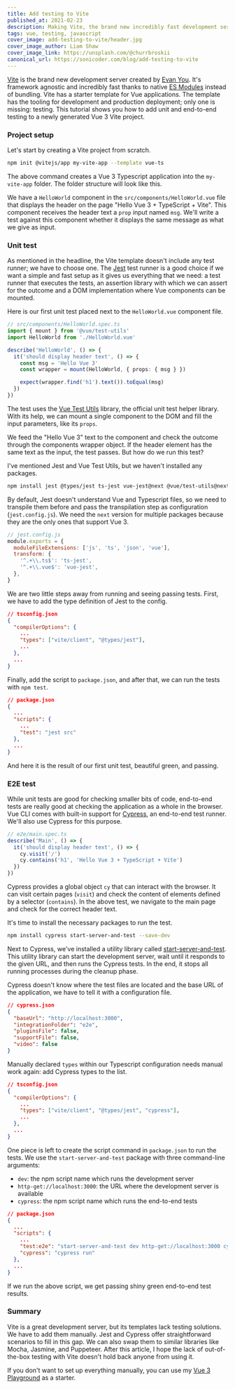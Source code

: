 ```yaml
---
title: Add testing to Vite
published_at: 2021-02-23
description: Making Vite, the brand new incredibly fast development server for Vue 3, whole with unit and end-to-end testing
tags: vue, testing, javascript
cover_image: add-testing-to-vite/header.jpg
cover_image_author: Liam Shaw
cover_image_link: https://unsplash.com/@churrbroskii
canonical_url: https://sonicoder.com/blog/add-testing-to-vite
---
```


[Vite](https://vitejs.dev/) is the brand new development server created by [Evan You](https://twitter.com/youyuxi). It's framework agnostic and incredibly fast thanks to native [ES Modules](https://developer.mozilla.org/en-US/docs/Web/JavaScript/Guide/Modules) instead of bundling. Vite has a starter template for Vue applications. The template has the tooling for development and production deployment; only one is missing: testing. This tutorial shows you how to add unit and end-to-end testing to a newly generated Vue 3 Vite project.

### Project setup

Let's start by creating a Vite project from scratch.

```bash
npm init @vitejs/app my-vite-app --template vue-ts
```

The above command creates a Vue 3 Typescript application into the `my-vite-app` folder. The folder structure will look like this.

<content-img src="add-testing-to-vite/folder-structure.png" alt="Folder Structure"></content-img>

We have a `HelloWorld` component in the `src/components/HelloWorld.vue` file that displays the header on the page "Hello Vue 3 + TypeScript + Vite". This component receives the header text a `prop` input named `msg`. We'll write a test against this component whether it displays the same message as what we give as input.

<content-img src="add-testing-to-vite/application.png" alt="Application"></content-img>

### Unit test

As mentioned in the headline, the Vite template doesn't include any test runner; we have to choose one. The [Jest](https://jestjs.io/) test runner is a good choice if we want a simple and fast setup as it gives us everything that we need: a test runner that executes the tests, an assertion library with which we can assert for the outcome and a DOM implementation where Vue components can be mounted.

Here is our first unit test placed next to the `HelloWorld.vue` component file.

```typescript
// src/components/HelloWorld.spec.ts
import { mount } from '@vue/test-utils'
import HelloWorld from './HelloWorld.vue'

describe('HelloWorld', () => {
  it('should display header text', () => {
    const msg = 'Hello Vue 3'
    const wrapper = mount(HelloWorld, { props: { msg } })

    expect(wrapper.find('h1').text()).toEqual(msg)
  })
})
```

The test uses the [Vue Test Utils](https://vue-test-utils.vuejs.org/) library, the official unit test helper library. With its help, we can mount a single component to the DOM and fill the input parameters, like its `props`.

We feed the "Hello Vue 3" text to the component and check the outcome through the components wrapper object. If the header element has the same text as the input, the test passes. But how do we run this test?

I've mentioned Jest and Vue Test Utils, but we haven't installed any packages.

```bash
npm install jest @types/jest ts-jest vue-jest@next @vue/test-utils@next --save-dev
```

By default, Jest doesn't understand Vue and Typescript files, so we need to transpile them before and pass the transpilation step as configuration (`jest.config.js`). We need the `next` version for multiple packages because they are the only ones that support Vue 3.

```javascript
// jest.config.js
module.exports = {
  moduleFileExtensions: ['js', 'ts', 'json', 'vue'],
  transform: {
    '^.+\\.ts$': 'ts-jest',
    '^.+\\.vue$': 'vue-jest',
  },
}
```

We are two little steps away from running and seeing passing tests. First, we have to add the type definition of Jest to the config.

```json
// tsconfig.json
{
  "compilerOptions": {
    ...
    "types": ["vite/client", "@types/jest"],
    ...
  },
  ...
}
```

Finally, add the script to `package.json`, and after that, we can run the tests with `npm test`.

```json
// package.json
{
  ...
  "scripts": {
    ...
    "test": "jest src"
  },
  ...
}
```

And here it is the result of our first unit test, beautiful green, and passing.

<content-img src="add-testing-to-vite/jest-output.png" alt="Jest Output"></content-img>

### E2E test

While unit tests are good for checking smaller bits of code, end-to-end tests are really good at checking the application as a whole in the browser. Vue CLI comes with built-in support for [Cypress](https://www.cypress.io/), an end-to-end test runner. We'll also use Cypress for this purpose.

```typescript
// e2e/main.spec.ts
describe('Main', () => {
  it('should display header text', () => {
    cy.visit('/')
    cy.contains('h1', 'Hello Vue 3 + TypeScript + Vite')
  })
})
```

Cypress provides a global object `cy` that can interact with the browser. It can visit certain pages (`visit`) and check the content of elements defined by a selector (`contains`). In the above test, we navigate to the main page and check for the correct header text.

It's time to install the necessary packages to run the test.

```bash
npm install cypress start-server-and-test --save-dev
```

Next to Cypress, we've installed a utility library called [start-server-and-test](https://github.com/bahmutov/start-server-and-test). This utility library can start the development server, wait until it responds to the given URL, and then runs the Cypress tests. In the end, it stops all running processes during the cleanup phase.

Cypress doesn't know where the test files are located and the base URL of the application, we have to tell it with a configuration file.

```json
// cypress.json
{
  "baseUrl": "http://localhost:3000",
  "integrationFolder": "e2e",
  "pluginsFile": false,
  "supportFile": false,
  "video": false
}
```

Manually declared `types` within our Typescript configuration needs manual work again: add Cypress types to the list.

```json
// tsconfig.json
{
  "compilerOptions": {
    ...
    "types": ["vite/client", "@types/jest", "cypress"],
    ...
  },
  ...
}
```

One piece is left to create the script command in `package.json` to run the tests. We use the `start-server-and-test` package with three command-line arguments:

- `dev`: the npm script name which runs the development server
- `http-get://localhost:3000`: the URL where the development server is available
- `cypress`: the npm script name which runs the end-to-end tests

```json
// package.json
{
  ...
  "scripts": {
    ...
    "test:e2e": "start-server-and-test dev http-get://localhost:3000 cypress",
    "cypress": "cypress run"
  },
  ...
}
```

If we run the above script, we get passing shiny green end-to-end test results.

<content-img src="add-testing-to-vite/cypress-output.png" alt="Cypress Output"></content-img>

### Summary

Vite is a great development server, but its templates lack testing solutions. We have to add them manually. Jest and Cypress offer straightforward scenarios to fill in this gap. We can also swap them to similar libraries like Mocha, Jasmine, and Puppeteer. After this article, I hope the lack of out-of-the-box testing with Vite doesn't hold back anyone from using it.

If you don't want to set up everything manually, you can use my [Vue 3 Playground](https://github.com/vuesomedev/vue-3-playground) as a starter.

